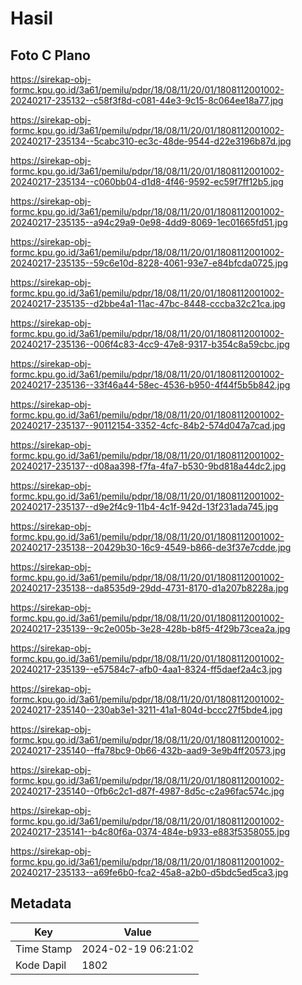 # Hasil

## Foto C Plano

https://sirekap-obj-formc.kpu.go.id/3a61/pemilu/pdpr/18/08/11/20/01/1808112001002-20240217-235132--c58f3f8d-c081-44e3-9c15-8c064ee18a77.jpg

https://sirekap-obj-formc.kpu.go.id/3a61/pemilu/pdpr/18/08/11/20/01/1808112001002-20240217-235134--5cabc310-ec3c-48de-9544-d22e3196b87d.jpg

https://sirekap-obj-formc.kpu.go.id/3a61/pemilu/pdpr/18/08/11/20/01/1808112001002-20240217-235134--c060bb04-d1d8-4f46-9592-ec59f7ff12b5.jpg

https://sirekap-obj-formc.kpu.go.id/3a61/pemilu/pdpr/18/08/11/20/01/1808112001002-20240217-235135--a94c29a9-0e98-4dd9-8069-1ec01665fd51.jpg

https://sirekap-obj-formc.kpu.go.id/3a61/pemilu/pdpr/18/08/11/20/01/1808112001002-20240217-235135--59c6e10d-8228-4061-93e7-e84bfcda0725.jpg

https://sirekap-obj-formc.kpu.go.id/3a61/pemilu/pdpr/18/08/11/20/01/1808112001002-20240217-235135--d2bbe4a1-11ac-47bc-8448-cccba32c21ca.jpg

https://sirekap-obj-formc.kpu.go.id/3a61/pemilu/pdpr/18/08/11/20/01/1808112001002-20240217-235136--006f4c83-4cc9-47e8-9317-b354c8a59cbc.jpg

https://sirekap-obj-formc.kpu.go.id/3a61/pemilu/pdpr/18/08/11/20/01/1808112001002-20240217-235136--33f46a44-58ec-4536-b950-4f44f5b5b842.jpg

https://sirekap-obj-formc.kpu.go.id/3a61/pemilu/pdpr/18/08/11/20/01/1808112001002-20240217-235137--90112154-3352-4cfc-84b2-574d047a7cad.jpg

https://sirekap-obj-formc.kpu.go.id/3a61/pemilu/pdpr/18/08/11/20/01/1808112001002-20240217-235137--d08aa398-f7fa-4fa7-b530-9bd818a44dc2.jpg

https://sirekap-obj-formc.kpu.go.id/3a61/pemilu/pdpr/18/08/11/20/01/1808112001002-20240217-235137--d9e2f4c9-11b4-4c1f-942d-13f231ada745.jpg

https://sirekap-obj-formc.kpu.go.id/3a61/pemilu/pdpr/18/08/11/20/01/1808112001002-20240217-235138--20429b30-16c9-4549-b866-de3f37e7cdde.jpg

https://sirekap-obj-formc.kpu.go.id/3a61/pemilu/pdpr/18/08/11/20/01/1808112001002-20240217-235138--da8535d9-29dd-4731-8170-d1a207b8228a.jpg

https://sirekap-obj-formc.kpu.go.id/3a61/pemilu/pdpr/18/08/11/20/01/1808112001002-20240217-235139--9c2e005b-3e28-428b-b8f5-4f29b73cea2a.jpg

https://sirekap-obj-formc.kpu.go.id/3a61/pemilu/pdpr/18/08/11/20/01/1808112001002-20240217-235139--e57584c7-afb0-4aa1-8324-ff5daef2a4c3.jpg

https://sirekap-obj-formc.kpu.go.id/3a61/pemilu/pdpr/18/08/11/20/01/1808112001002-20240217-235140--230ab3e1-3211-41a1-804d-bccc27f5bde4.jpg

https://sirekap-obj-formc.kpu.go.id/3a61/pemilu/pdpr/18/08/11/20/01/1808112001002-20240217-235140--ffa78bc9-0b66-432b-aad9-3e9b4ff20573.jpg

https://sirekap-obj-formc.kpu.go.id/3a61/pemilu/pdpr/18/08/11/20/01/1808112001002-20240217-235140--0fb6c2c1-d87f-4987-8d5c-c2a96fac574c.jpg

https://sirekap-obj-formc.kpu.go.id/3a61/pemilu/pdpr/18/08/11/20/01/1808112001002-20240217-235141--b4c80f6a-0374-484e-b933-e883f5358055.jpg

https://sirekap-obj-formc.kpu.go.id/3a61/pemilu/pdpr/18/08/11/20/01/1808112001002-20240217-235133--a69fe6b0-fca2-45a8-a2b0-d5bdc5ed5ca3.jpg


## Metadata

| Key        | Value               |
| ---------- | ------------------- |
| Time Stamp | 2024-02-19 06:21:02 |
| Kode Dapil | 1802                |



